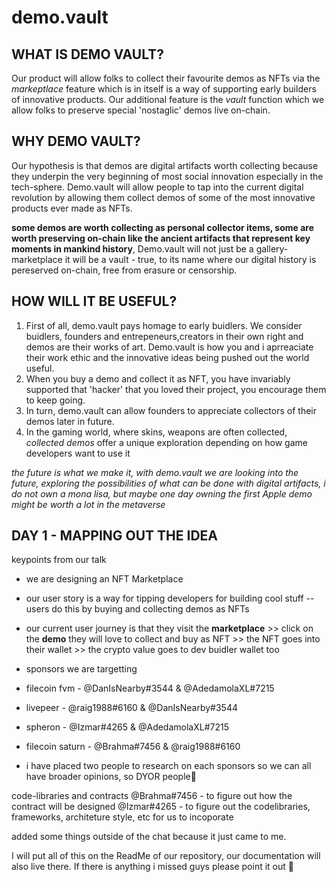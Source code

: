 # demo.vault

## WHAT IS DEMO VAULT?
Our product will allow folks to collect their favourite demos as NFTs via the *markeptlace* feature which is in itself is a way of supporting early builders of innovative products. Our additional feature is the *vault* function which we allow folks to preserve special 'nostaglic' demos live on-chain. 

## WHY DEMO VAULT?
Our hypothesis is that demos are digital artifacts worth collecting because they underpin the very beginning of most social innovation especially in the tech-sphere. Demo.vault will allow people to tap into the current digital revolution by allowing them collect demos of some of the most innovative products ever made as NFTs. 

**some demos are worth collecting as personal collector items, some are worth preserving on-chain like the ancient artifacts that represent key moments in mankind history**, Demo.vault will not just be a gallery-marketplace it will be a vault - true, to its name where our digital history is pereserved on-chain, free from erasure or censorship.

## HOW WILL IT BE USEFUL?
1. First of all, demo.vault pays homage to early buidlers. We consider buidlers, founders and entrepeneurs,creators in their own right and demos are their works of art. Demo.vault is how you and i aprreaciate their work ethic and the innovative ideas being pushed out the world useful.
2. When you buy a demo and collect it as NFT, you have invariably supported that 'hacker' that you loved their project, you encourage them to keep going.
3. In turn, demo.vault can allow founders to appreciate collectors of their demos later in future.
4. In the gaming world, where skins, weapons are often collected, *collected demos* offer a unique exploration depending on how game developers want to use it

*the future is what we make it, with demo.vault we are looking into the future, exploring the possibilities of what can be done with digital artifacts, i do not own a mona lisa, but maybe one day owning the first Apple demo might be worth a lot in the metaverse*



## DAY 1 - MAPPING OUT THE IDEA
keypoints from our talk
* we are designing an NFT Marketplace

* our user story is a way for tipping developers for building cool stuff -- users do this by buying and collecting demos as NFTs
* our current user journey is that they visit the **marketplace** >> click on the **demo** they will love to collect and buy as NFT >> the NFT goes into their wallet >> the crypto value goes to dev buidler wallet too

* sponsors we are targetting
- filecoin fvm - @DanIsNearby#3544  & @AdedamolaXL#7215 
- livepeer - @raig1988#6160 & @DanIsNearby#3544 
- spheron - @Izmar#4265 & @AdedamolaXL#7215 
- filecoin saturn - @Brahma#7456 & @raig1988#6160 

- i have placed two people to research on each sponsors so we can all have broader opinions, so DYOR people:pray: 

code-libraries and contracts
@Brahma#7456 - to figure out how the contract will be designed
@Izmar#4265 - to figure out the codelibraries, frameworks, architeture style, etc for us to incoporate

added some things outside of the chat because it just came to me.

I will put all of this on the ReadMe of our repository, our documentation will also live there. If there is anything i missed guys please point it out :pray:

